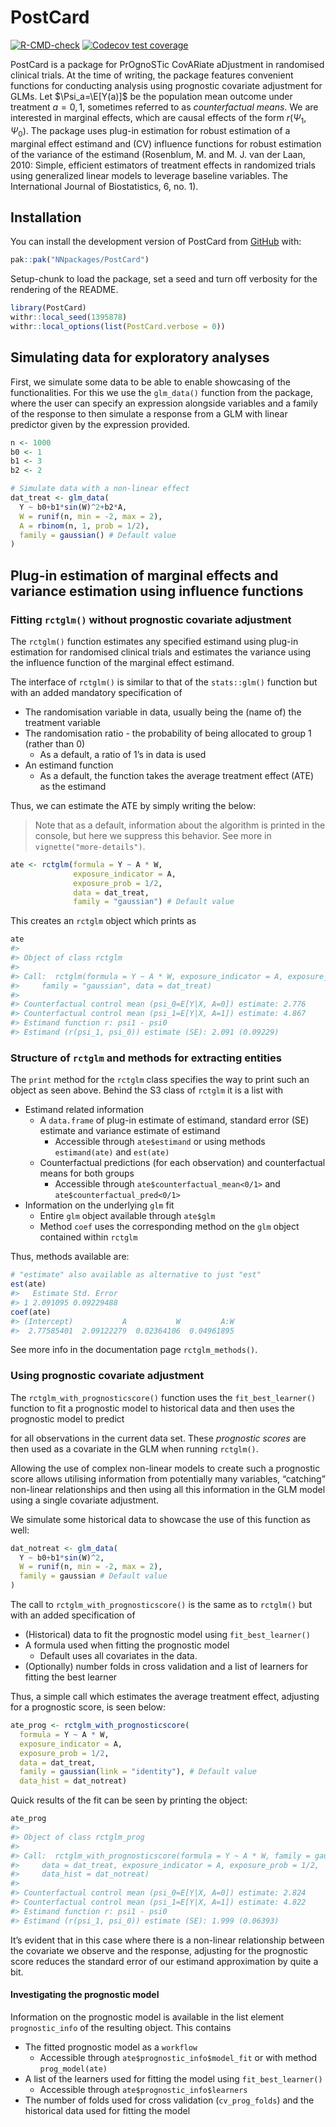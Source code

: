 
<!-- README.md is generated from README.Rmd. Please edit that file -->

# PostCard

<!-- badges: start -->

[![R-CMD-check](https://github.com/NNpackages/PostCard/actions/workflows/R-CMD-check.yaml/badge.svg)](https://github.com/NNpackages/PostCard/actions/workflows/R-CMD-check.yaml)
[![Codecov test
coverage](https://codecov.io/gh/NNpackages/PostCard/graph/badge.svg)](https://app.codecov.io/gh/NNpackages/PostCard)
<!-- badges: end -->

PostCard is a package for PrOgnoSTic CovARiate aDjustment in randomised
clinical trials. At the time of writing, the package features convenient
functions for conducting analysis using prognostic covariate adjustment
for GLMs. Let $\Psi_a=\E[Y(a)]$ be the population mean outcome under
treatment $a=0, 1$, sometimes referred to as *counterfactual means*. We
are interested in marginal effects, which are causal effects of the form
$r(\Psi_1, \Psi_0)$. The package uses plug-in estimation for robust
estimation of a marginal effect estimand and (CV) influence functions
for robust estimation of the variance of the estimand (Rosenblum, M. and
M. J. van der Laan, 2010: Simple, efficient estimators of treatment
effects in randomized trials using generalized linear models to leverage
baseline variables. The International Journal of Biostatistics, 6, no.
1).

## Installation

You can install the development version of PostCard from
[GitHub](https://github.com/) with:

``` r
pak::pak("NNpackages/PostCard")
```

Setup-chunk to load the package, set a seed and turn off verbosity for
the rendering of the README.

``` r
library(PostCard)
withr::local_seed(1395878)
withr::local_options(list(PostCard.verbose = 0))
```

## Simulating data for exploratory analyses

First, we simulate some data to be able to enable showcasing of the
functionalities. For this we use the `glm_data()` function from the
package, where the user can specify an expression alongside variables
and a family of the response to then simulate a response from a GLM with
linear predictor given by the expression provided.

``` r
n <- 1000
b0 <- 1
b1 <- 3
b2 <- 2

# Simulate data with a non-linear effect
dat_treat <- glm_data(
  Y ~ b0+b1*sin(W)^2+b2*A,
  W = runif(n, min = -2, max = 2),
  A = rbinom(n, 1, prob = 1/2),
  family = gaussian() # Default value
)
```

## Plug-in estimation of marginal effects and variance estimation using influence functions

### Fitting `rctglm()` without prognostic covariate adjustment

The `rctglm()` function estimates any specified estimand using plug-in
estimation for randomised clinical trials and estimates the variance
using the influence function of the marginal effect estimand.

The interface of `rctglm()` is similar to that of the `stats::glm()`
function but with an added mandatory specification of

- The randomisation variable in data, usually being the (name of) the
  treatment variable
- The randomisation ratio - the probability of being allocated to group
  1 (rather than 0)
  - As a default, a ratio of 1’s in data is used
- An estimand function
  - As a default, the function takes the average treatment effect (ATE)
    as the estimand

Thus, we can estimate the ATE by simply writing the below:

> Note that as a default, information about the algorithm is printed in
> the console, but here we suppress this behavior. See more in
> `vignette("more-details")`.

``` r
ate <- rctglm(formula = Y ~ A * W,
              exposure_indicator = A,
              exposure_prob = 1/2,
              data = dat_treat,
              family = "gaussian") # Default value
```

This creates an `rctglm` object which prints as

``` r
ate
#> 
#> Object of class rctglm 
#> 
#> Call:  rctglm(formula = Y ~ A * W, exposure_indicator = A, exposure_prob = 1/2, 
#>     family = "gaussian", data = dat_treat)
#> 
#> Counterfactual control mean (psi_0=E[Y|X, A=0]) estimate: 2.776
#> Counterfactual control mean (psi_1=E[Y|X, A=1]) estimate: 4.867
#> Estimand function r: psi1 - psi0
#> Estimand (r(psi_1, psi_0)) estimate (SE): 2.091 (0.09229)
```

### Structure of `rctglm` and methods for extracting entities

The `print` method for the `rctglm` class specifies the way to print
such an object as seen above. Behind the S3 class of `rctglm` it is a
list with

- Estimand related information
  - A `data.frame` of plug-in estimate of estimand, standard error (SE)
    estimate and variance estimate of estimand
    - Accessible through `ate$estimand` or using methods `estimand(ate)`
      and `est(ate)`
  - Counterfactual predictions (for each observation) and counterfactual
    means for both groups
    - Accessible through `ate$counterfactual_mean<0/1>` and
      `ate$counterfactual_pred<0/1>`
- Information on the underlying `glm` fit
  - Entire `glm` object available through `ate$glm`
  - Method `coef` uses the corresponding method on the `glm` object
    contained within `rctglm`

Thus, methods available are:

``` r
# "estimate" also available as alternative to just "est"
est(ate)
#>   Estimate Std. Error
#> 1 2.091095 0.09229488
coef(ate)
#> (Intercept)           A           W         A:W 
#>  2.77585401  2.09122279  0.02364106  0.04961895
```

See more info in the documentation page `rctglm_methods()`.

### Using prognostic covariate adjustment

The `rctglm_with_prognosticscore()` function uses the
`fit_best_learner()` function to fit a prognostic model to historical
data and then uses the prognostic model to predict

for all observations in the current data set. These *prognostic scores*
are then used as a covariate in the GLM when running `rctglm()`.

Allowing the use of complex non-linear models to create such a
prognostic score allows utilising information from potentially many
variables, “catching” non-linear relationships and then using all this
information in the GLM model using a single covariate adjustment.

We simulate some historical data to showcase the use of this function as
well:

``` r
dat_notreat <- glm_data(
  Y ~ b0+b1*sin(W)^2,
  W = runif(n, min = -2, max = 2),
  family = gaussian # Default value
)
```

The call to `rctglm_with_prognosticscore()` is the same as to `rctglm()`
but with an added specification of

- (Historical) data to fit the prognostic model using
  `fit_best_learner()`
- A formula used when fitting the prognostic model
  - Default uses all covariates in the data.
- (Optionally) number folds in cross validation and a list of learners
  for fitting the best learner

Thus, a simple call which estimates the average treatment effect,
adjusting for a prognostic score, is seen below:

``` r
ate_prog <- rctglm_with_prognosticscore(
  formula = Y ~ A * W,
  exposure_indicator = A,
  exposure_prob = 1/2,
  data = dat_treat,
  family = gaussian(link = "identity"), # Default value
  data_hist = dat_notreat)
```

Quick results of the fit can be seen by printing the object:

``` r
ate_prog
#> 
#> Object of class rctglm_prog 
#> 
#> Call:  rctglm_with_prognosticscore(formula = Y ~ A * W, family = gaussian(link = "identity"), 
#>     data = dat_treat, exposure_indicator = A, exposure_prob = 1/2, 
#>     data_hist = dat_notreat)
#> 
#> Counterfactual control mean (psi_0=E[Y|X, A=0]) estimate: 2.824
#> Counterfactual control mean (psi_1=E[Y|X, A=1]) estimate: 4.822
#> Estimand function r: psi1 - psi0
#> Estimand (r(psi_1, psi_0)) estimate (SE): 1.999 (0.06393)
```

It’s evident that in this case where there is a non-linear relationship
between the covariate we observe and the response, adjusting for the
prognostic score reduces the standard error of our estimand
approximation by quite a bit.

#### Investigating the prognostic model

Information on the prognostic model is available in the list element
`prognostic_info` of the resulting object. This contains

- The fitted prognostic model as a `workflow`
  - Accessible through `ate$prognostic_info$model_fit` or with method
    `prog_model(ate)`
- A list of the learners used for fitting the model using
  `fit_best_learner()`
  - Accessible through `ate$prognostic_info$learners`
- The number of folds used for cross validation (`cv_prog_folds`) and
  the historical data used for fitting the model

